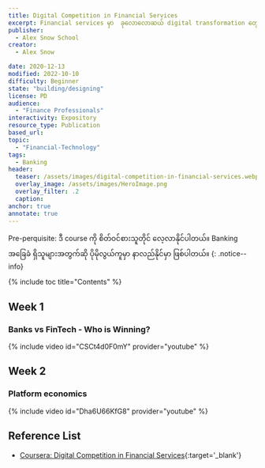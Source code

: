 ```yaml
---
title: Digital Competition in Financial Services
excerpt: Financial services မှာ  ခုလောလောဆယ် digital transformation တွေ ဘယ်လိုလုပ်ရမလဲဆိုတာကို သင်ပြထားတဲ့ course တစ်ခုကို အခြေခံပြီး မြန်မာနိုင်ငံရဲ့ Financial Services နဲ့ ဆိုင်တာတွေကို အတူတူ ဆွေးနွေးထားပါတယ်။
publisher:
  - Alex Snow School 
creator:
  - Alex Snow

date: 2020-12-13
modified: 2022-10-10
difficulty: Beginner
state: "building/designing"
license: PD
audience:
  - "Finance Professionals"
interactivity: Expository
resource_type: Publication
based_url: 
topic:
  - "Financial-Technology"
tags:
  - Banking
header:
  teaser: /assets/images/digital-competition-in-financial-services.webp
  overlay_image: /assets/images/HeroImage.png
  overlay_filter: .2
  caption: 
anchor: true
annotate: true
---
```


Pre-perquisite: ဒီ course ကို စိတ်ဝင်စားသူတိုင် လေ့လာနိုင်ပါတယ်။ Banking အခြေခံ ရှိသူများအတွက်ဆို ပိုမိုလွယ်ကူမှာ နာလည်နိုင်မှာ ဖြစ်ပါတယ်။
{: .notice--info}

{% include toc title="Contents" %}

## Week 1

### Banks vs FinTech - Who is Winning?

{% include video id="CSCt4d0F0mY" provider="youtube" %}

## Week 2

### Platform economics

{% include video id="Dha6U66KfG8" provider="youtube" %}

## Reference List

- [Coursera: Digital Competition in Financial Services](https://www.coursera.org/learn/digital-competition-financial-services){:target='_blank'}

